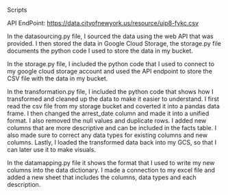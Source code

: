 Scripts

API EndPoint: https://data.cityofnewyork.us/resource/uip8-fykc.csv

In the datasourcing.py file, I sourced the data using the web API that was provided. I then stored the data in Google Cloud Storage, the storage.py file documents the python code I used to store the data in my bucket. 

In the storage.py file, I included the python code that I used to connect to my google cloud storage account and used the API endpoint to store the CSV file with the data in my bucket. 

In the transformation.py file, I included the python code that shows how I transformed and cleaned up the data to make it easier to understand. I first read the csv file from my storage bucket and coverted it into a pandas data frame. I then changed the arrest_date column and made it into a unified format. I also removed the null values and duplicate rows. I added new columns that are more descriptive and can be included in the facts table. I also made sure to correct any data types for existing columns and new columns. Lastly, I loaded the transformed data back into my GCS, so that I can later use it to make visuals. 

In the datamapping.py file it shows the format that I used to write my new columns into the data dictionary. I made a connection to my excel file and added a new sheet that includes the columns, data types and each description. 


